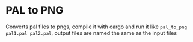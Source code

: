 # PAL to PNG
Converts pal files to pngs, compile it with cargo and run it like `pal_to_png pal1.pal pal2.pal`, output files are named the same as the input files
